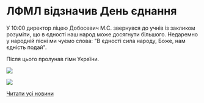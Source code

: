 # ЛФМЛ відзначив День єднання

У 10:00 директор ліцею Добосевич М.С. звернувся до учнів із закликом розуміти, що в єдності наш народ може досягнути більшого. Недаремно у народній пісні ми чуємо слова: "В єдності сила народу, Боже, нам єдність подай".

Після цього пролунав гімн України.

![](/images/blog/лфмл-відзначив-день-єднання/djed.png)

![](/images/blog/лфмл-відзначив-день-єднання/день-єднання.png)

[Читати усі новини](/news)
